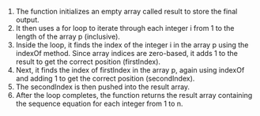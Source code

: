 1. The function initializes an empty array called result to store the final output.
2. It then uses a for loop to iterate through each integer i from 1 to the length of the array p (inclusive).
3. Inside the loop, it finds the index of the integer i in the array p using the indexOf method. Since array indices are zero-based, it adds 1 to the result to get the correct position (firstIndex).
4. Next, it finds the index of firstIndex in the array p, again using indexOf and adding 1 to get the correct position (secondIndex).
5. The secondIndex is then pushed into the result array.
6. After the loop completes, the function returns the result array containing the sequence equation for each integer from 1 to n.
